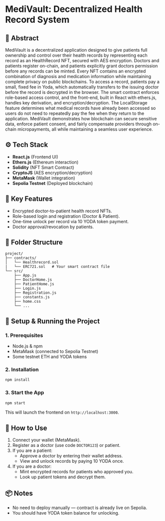 
# MediVault: Decentralized Health Record System



## 🧠 Abstract

MediVault is a decentralized application designed to give patients full ownership and control over their health records by representing each record as an HealthRecord NFT, secured with AES encryption. Doctors and patients register on-chain, and patients explicitly grant doctors permission before any records can be minted. Every NFT contains an encrypted combination of diagnosis and medication information while maintaining complete privacy on public blockchains. To access a record, patients pay a small, fixed fee in Yoda, which automatically transfers to the issuing doctor before the record is decrypted in the browser. The smart contract enforces role-based access control, and the front-end, built in React with ethers.js, handles key derivation, and encryption/decryption. The LocalStorage feature determines what medical records have already been accessed so users do not need to repeatedly pay the fee when they return to the application. MediVault demonstrates how blockchain can secure sensitive data, enforce patient consent, and fairly compensate providers through on-chain micropayments, all while maintaining a seamless user experience.



## ⚙️ Tech Stack

- **React.js** (Frontend UI)
- **Ethers.js** (Ethereum interaction)
- **Solidity** (NFT Smart Contract)
- **CryptoJS** (AES encryption/decryption)
- **MetaMask** (Wallet integration)
- **Sepolia Testnet** (Deployed blockchain)

## 🔑 Key Features

- Encrypted doctor-to-patient health record NFTs.
- Role-based login and registration (Doctor & Patient).
- One-time unlock per record via 10 YODA token payment.
- Doctor approval/revocation by patients.

## 📁 Folder Structure

```
project/
├── contracts/
│   └── Healthrecord.sol 
|   └── ERC721.sol   # Your smart contract file
└── src/
    ├── App.js
    ├── DoctorHome.js
    ├── PatientHome.js
    ├── Login.js
    ├── Registration.js
    ├── constants.js
    ├── home.css
    └── ...
```

## 🧪 Setup & Running the Project

### 1. Prerequisites

- Node.js & npm
- MetaMask (connected to Sepolia Testnet)
- Some testnet ETH and YODA tokens

### 2. Installation

```bash
npm install
```

### 3. Start the App

```bash
npm start
```

This will launch the frontend on `http://localhost:3000`.

## 📌 How to Use

1. Connect your wallet (MetaMask).
2. Register as a doctor (use code `DOCTOR123`) or patient.
3. If you are a patient:
   - Approve a doctor by entering their wallet address.
   - View and unlock records by paying 10 YODA once.
4. If you are a doctor:
   - Mint encrypted records for patients who approved you.
   - Look up patient tokens and decrypt them.

## 📦 Notes

- No need to deploy manually — contract is already live on Sepolia.
- You should have YODA token balance for unlocking.

